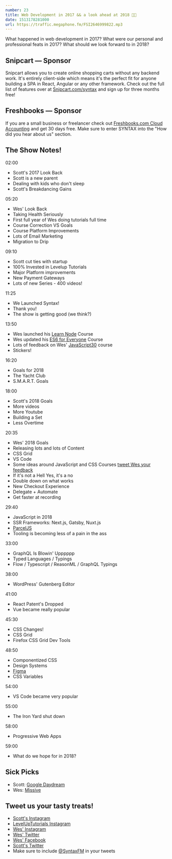 ```yaml
---
number: 23
title: Web Development in 2017 && a look ahead at 2018 🍾🍷
date: 1513178281000
url: https://traffic.megaphone.fm/FSI2646999822.mp3
---
```


What happened in web development in 2017? What were our personal and professional feats in 2017? What should we look forward to in 2018?

## Snipcart — Sponsor

Snipcart allows you to create online shopping carts without any backend work. It's entirely client-side which means it's the perfect fit for anyone building a SPA in React, Angular or any other framework. Check out the full list of features over at [Snipcart.com/syntax](https://snipcart.com/syntax?utm_source=syntax&utm_medium=podcast&utm_campaign=syntax1) and sign up for three months free!

## Freshbooks — Sponsor

If you are a small business or freelancer check out [Freshbooks.com Cloud Accounting](https://freshbooks.com/syntax) and get 30 days free. Make sure to enter SYNTAX into the "How did you hear about us" section.

## The Show Notes!

02:00

* Scott's 2017 Look Back
* Scott is a new parent
* Dealing with kids who don't sleep
* Scott's Breakdancing Gains

05:20

* Wes' Look Back
* Taking Health Seriously
* First full year of Wes doing tutorials full time
* Course Correction VS Goals
* Course Platform Improvements
* Lots of Email Marketing
* Migration to Drip

09:10

* Scott cut ties with startup
* 100% Invested in Levelup Tutorials
* Major Platform improvements
* New Payment Gateways
* Lots of new Series - 400 videos!

11:25

* We Launched Syntax!
* Thank you!
* The show is getting good (we think?)

13:50

* Wes launched his [Learn Node](https://LearnNode.com) Course
* Wes updated his [ES6 for Everyone](https://ES6.io) Course
* Lots of feedback on Wes' [JavaScript30](https://JavaScript30.com) course
* Stickers!

16:20

* Goals for 2018
* The Yacht Club
* S.M.A.R.T. Goals

18:00

* Scott's 2018 Goals
* More videos
* More Youtube
* Building a Set
* Less Overtime

20:35

* Wes' 2018 Goals
* Releasing lots and lots of Content
* CSS Grid
* VS Code
* Some ideas around JavaScript and CSS Courses [tweet Wes your feedback](https://twitter.com/wesbos)
* If it's not a Hell Yes, it's a no
* Double down on what works
* New Checkout Experience
* Delegate + Automate
* Get faster at recording

29:40

* JavaScript in 2018
* SSR Frameworks: Next.js, Gatsby, Nuxt.js
* [ParcelJS](https://parceljs.org/)
* Tooling is becoming less of a pain in the ass

33:00

* GraphQL Is Blowin' Upppppp
* Typed Languages / Typings
* Flow / Typescript / ReasonML / GraphQL Typings

38:00

* WordPress' Gutenberg Editor

41:00

* React Patent's Dropped
* Vue became really popular

45:30

* CSS Changes!
* CSS Grid
* Firefox CSS Grid Dev Tools

48:50

* Componentized CSS
* Design Systems
* [Figma](https://figma.io)
* CSS Variables

54:00

* VS Code became very popular

55:00

* The Iron Yard shut down

58:00

* Progressive Web Apps

59:00

* What do we hope for in 2018?

## Sick Picks
* Scott: [Google Daydream](https://vr.google.com/daydream/)
* Wes: [Missive](http://missiveapp.com)

## Tweet us your tasty treats!
* [Scott's Instagram](https://www.instagram.com/stolinski/)
* [LevelUpTutorials Instagram](https://www.instagram.com/LevelUpTutorials/)
* [Wes' Instagram](https://www.instagram.com/wesbos/)
* [Wes' Twitter](https://twitter.com/wesbos)
* [Wes' Facebook](https://www.facebook.com/wesbos.developer)
* [Scott's Twitter](https://twitter.com/stolinski)
* Make sure to include [@SyntaxFM](https://twitter.com/SyntaxFM) in your tweets
